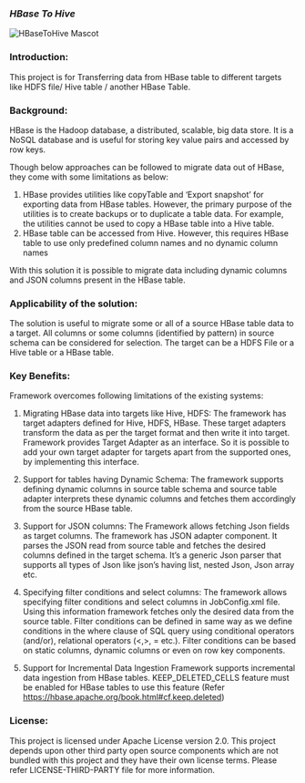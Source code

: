 ### ***HBase To Hive***

![HBaseToHive Mascot](https://github.com/GSTNIndia/HBaseToHive/blob/master/mascot.jpg)

### **Introduction:**

This project is for Transferring data from HBase table to different targets like HDFS file/ Hive table / another HBase Table. 

### **Background:**

HBase is the Hadoop database, a distributed, scalable, big data store. It is a NoSQL database and is useful for storing key value pairs and accessed by row keys. 

Though below approaches can be followed to migrate data out of HBase, they come with some limitations as below:

1.	HBase provides utilities like copyTable and ‘Export snapshot’ for exporting data from HBase tables. However, the primary purpose of the utilities is to create backups or to duplicate a table data. For example, the utilities cannot be used to copy a HBase table into a Hive table. 
2.	HBase table can be accessed from Hive. However, this requires HBase table to use only predefined column names and no dynamic column names

With this solution it is possible to migrate data including dynamic columns and JSON columns present in the HBase table.


### **Applicability of the solution:**

The solution is useful to migrate some or all of a source HBase table data to a target. All columns or some columns (identified by pattern) in source schema can be considered for selection. The target can be a HDFS File or a Hive table or a HBase table.

### **Key Benefits:**

Framework overcomes following limitations of the existing systems:

1.  Migrating HBase data into targets like Hive, HDFS:
The framework has target adapters defined for Hive, HDFS, HBase. These target adapters transform the data as per the target format and then write it into target. Framework provides Target Adapter as an interface. So it is possible to add your own target adapter for targets apart from the supported ones, by implementing this interface.

2.	Support for tables having Dynamic Schema: 
The framework supports defining dynamic columns in source table schema and source table adapter interprets these dynamic columns and fetches them accordingly from the source HBase table.

3.	Support for JSON columns: 
The Framework allows fetching Json fields as target columns. 
The framework has JSON adapter component. It parses the JSON read from source table and fetches the desired columns defined in the target schema. It’s a generic Json parser that supports all types of Json like json’s having list, nested Json, Json array etc.

4.	Specifying filter conditions and select columns:
The framework allows specifying filter conditions and select columns in JobConfig.xml file. Using this information framework fetches only the desired data from the source table. Filter conditions can be defined in same way as we define conditions in the where clause of SQL query using conditional operators (and/or), relational operators (<,>, = etc.). Filter conditions can be based on static columns, dynamic columns or even on row key components.

5.  Support for Incremental Data Ingestion
Framework supports incremental data ingestion from HBase tables. KEEP_DELETED_CELLS feature must be enabled for HBase tables to use this feature (Refer https://hbase.apache.org/book.html#cf.keep.deleted)

### **License:**
This project is licensed under Apache License version 2.0. This project depends upon other third party open source components which are not bundled with this project and they have their own license terms. Please refer LICENSE-THIRD-PARTY file for more information. 
